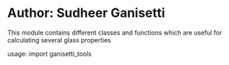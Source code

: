 # Author: Sudheer Ganisetti

This module contains different classes and functions which are useful for calculating several glass properties

usage: import ganisetti_tools

